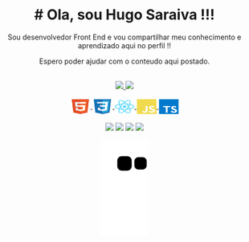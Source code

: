 <div>
  <h1 align="center">
    # Ola, sou Hugo Saraiva !!! 
  </h1>
  <p align="center">
    Sou desenvolvedor Front End e vou compartilhar meu conhecimento e aprendizado aqui no perfil !!
  </p>  
  <p align="center">
    Espero poder ajudar com o conteudo aqui postado.
  </p>
</div>

<div align="center">
  <a href="https://github.com/hugosaraiva93"><br>
  <img height="150em" src="https://github-readme-stats.vercel.app/api?username=hugosaraiva93&show_icons=true&theme=merko&include_all_commits=true&count_private=true"/>
  <img height="150em" src="https://github-readme-stats.vercel.app/api/top-langs/?username=hugosaraiva93&theme=merko&layout=compact&langs_count=7"/>
</div>

<div align="center" valign="top"><br>
  <img align="center" alt="HTML" height="30" width="40" src="https://raw.githubusercontent.com/devicons/devicon/master/icons/html5/html5-original.svg">
  <img align="center" alt="CSS" height="30" width="40" src="https://raw.githubusercontent.com/devicons/devicon/master/icons/css3/css3-original.svg">
  <img align="center" alt="React" height="30" width="40" src="https://raw.githubusercontent.com/devicons/devicon/master/icons/react/react-original.svg">
  <img align="center" alt="Js" height="30" width="40" src="https://raw.githubusercontent.com/devicons/devicon/master/icons/javascript/javascript-plain.svg">
  <img align="center" alt="Ts" height="30" width="40" src="https://raw.githubusercontent.com/devicons/devicon/master/icons/typescript/typescript-plain.svg">
</div><br>

<div align="center"> 
  <a href="" target="_blank"><img src="https://img.shields.io/badge/-Instagram-%23E4405F?style=for-the-badge&logo=instagram&logoColor=white" target="_blank"></a>
  <a href="" target="_blank"><img src="https://img.shields.io/badge/Discord-7289DA?style=for-the-badge&logo=discord&logoColor=white" target="_blank"></a> 
  <a href = "mailto:hugojs1993@gmail.com"><img src="https://img.shields.io/badge/-Gmail-%23333?style=for-the-badge&logo=gmail&logoColor=white" target="_blank"></a>
  <a href="www.linkedin.com/in/hugo-saraiva-40b113240" target="_blank"><img src="https://img.shields.io/badge/-LinkedIn-%230077B5?style=for-the-badge&logo=linkedin&logoColor=white" target="_blank"></a>  
</div>

<div align="center">

  ![Snake animation](https://github.com/hugosaraiva93/hugosaraiva93/blob/output/github-contribution-grid-snake.svg)

</div>


